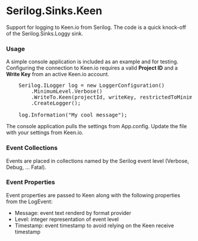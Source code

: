 Serilog.Sinks.Keen
==================

Support for logging to Keen.io from Serilog.  The code is a quick knock-off of the 
Serilog.Sinks.Loggy sink.

### Usage

A simple console application is included as an example and for testing.  Configuring the
connection to Keen.io requires a valid **Project ID** and a **Write Key** from an active
Keen.io account.

<pre>
    Serilog.ILogger log = new LoggerConfiguration()
        .MinimumLevel.Verbose()
        .WriteTo.Keen(projectId, writeKey, restrictedToMinimumLevel:LogEventLevel.Information)
        .CreateLogger();

    log.Information("My cool message");
</pre>

The console application pulls the settings from App.config. Update the file with your settings from Keen.io.

### Event Collections

Events are placed in collections named by the Serilog event level (Verbose, Debug, ... Fatal).

### Event Properties

Event properties are passed to Keen along with the following properties from the LogEvent:

* Message: event text renderd by format provider
* Level: integer representation of event level
* Timestamp: event timestamp to avoid relying on the Keen receive timestamp
